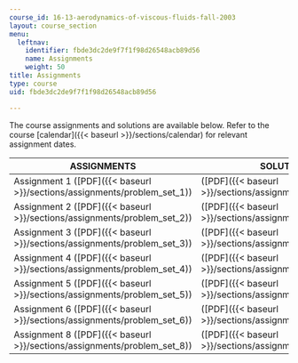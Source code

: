 ```yaml
---
course_id: 16-13-aerodynamics-of-viscous-fluids-fall-2003
layout: course_section
menu:
  leftnav:
    identifier: fbde3dc2de9f7f1f98d26548acb89d56
    name: Assignments
    weight: 50
title: Assignments
type: course
uid: fbde3dc2de9f7f1f98d26548acb89d56

---
```


The course assignments and solutions are available below. Refer to the course [calendar]({{< baseurl >}}/sections/calendar) for relevant assignment dates.

| ASSIGNMENTS | SOLUTIONS |
| --- | --- |
| Assignment 1 ([PDF]({{< baseurl >}}/sections/assignments/problem_set_1)) | ([PDF]({{< baseurl >}}/sections/assignments/ps1_solution)) |
| Assignment 2 ([PDF]({{< baseurl >}}/sections/assignments/problem_set_2)) | ([PDF]({{< baseurl >}}/sections/assignments/ps2_solution)) |
| Assignment 3 ([PDF]({{< baseurl >}}/sections/assignments/problem_set_3)) | ([PDF]({{< baseurl >}}/sections/assignments/ps3_solution)) |
| Assignment 4 ([PDF]({{< baseurl >}}/sections/assignments/problem_set_4)) | ([PDF]({{< baseurl >}}/sections/assignments/ps4_solution)) |
| Assignment 5 ([PDF]({{< baseurl >}}/sections/assignments/problem_set_5)) | ([PDF]({{< baseurl >}}/sections/assignments/ps5_solution)) |
| Assignment 6 ([PDF]({{< baseurl >}}/sections/assignments/problem_set_6)) | ([PDF]({{< baseurl >}}/sections/assignments/ps6_solution)) |
| Assignment 8 ([PDF]({{< baseurl >}}/sections/assignments/problem_set_8)) | ([PDF]({{< baseurl >}}/sections/assignments/ps8_solution))